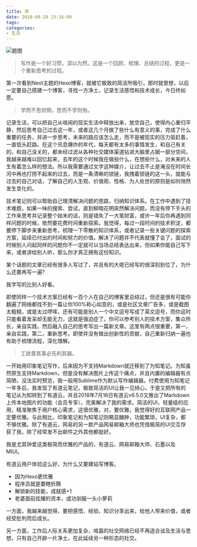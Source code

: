 ```yaml
---
title: 序
date: 2018-09-20 23:16:09
tags:
categories:
- 生活
---
```


![题图](http://yearito-1256884783.image.myqcloud.com/thumbnails/elephant.jpg "Photo by Emma Kjellstrand")


<blockquote class="blockquote-center">写作是一个好习惯，深以为然。这是一个回顾、梳理、总结的过程，更是一个重新思考的过程。</blockquote>

第一次看到Next主题的Hexo博客，就被它极致的简洁所吸引，那时就曾想，以后一定要自己搭建一个博客，寻找一方净土，记录生活感悟和技术成长，今日终如愿。

<!-- more -->

> 学而不思则惘，思而不学则殆。

记录生活，可以把自己从喧闹的现实生活中释放出来，放空自己，使得内心重归平静，然后思考自己过去这一年，或者这几个月做了些什么有意义的事，完成了什么重要的任务，并进一步思考，未来的路应该怎么走，而不是被现实的压力驱赶着，一直低头赶路。在这个讯息爆炸的年代，每天都有太多的事情发生，和自己有关的，和自己没关的，都未经过滤从各种社交媒体渠道钻进大脑里占据一部分空间，我越来越难以回忆起来，去年的这个时候我在做些什么，在想些什么，对未来的人生有着怎么样的想法。所以我需要通过文字这种媒介，让过去不止是淹没在时间长河中再也打捞不起来的过去，而是一条清晰的锁链，我拽着锁链的这一头，就能与过去的自己对话，了解自己的人生观、价值观、性格、为人处世的原则是如何悄然发生变化的。

技术笔记则可以帮助自己理清解决问题的思路，归纳知识体系。在工作中遇到了技术难题，如果一味的搜索、尝试，直到柳暗花明突然解决问题，而没有停下手头的工作来思考并记录整个始末的话，则是错失了一大笔财富，或许一年后你再遇到同样问题的时候，依然要花费时间重新探索。我觉得，每过一段时间的技术积淀，都要停下脚步来重新思考，梳理一下零散的知识体系，或者记录一些关键问题的探索方案，延续已付出的时间和努力的价值。解决了问题并不代表就懂了会了，面试的时候别人问起同样的问题你不一定就可以当场总结表达出来，但如果你能自己写下来，或者讲给别人听，那么你才真正拥有这份知识。

某个话题的文章已经有很多人写过了，并且有的大佬已经写的很深刻到位了，为什么还要再写一遍?

我字写的比别人好看。

即使同样一个技术方案已经有一百个人在自己的博客里总结过，但还是很有可能你翻遍了网络都找不到一篇让你100%称心如意的，或是社区文章广告多，或是截图太粗糙，或是太过啰嗦，还有可能是别人一个中文逗号写成了英文逗号，而你这时只能看着发呆却无能无力，这就是强迫症了。你可以参考别人的技术方案，集众所长，亲自实践，然后融入自己的思考写出一篇新文章。这里有两点很重要，第一，亲自实践，第二，重新思考。即使并没有做出创新性的贡献，自己重新归纳一遍也有助于梳理流程，深化理解。

> 工欲善其事必先利其器。

一开始用印象笔记写作，后来因为不支持Markdown就迁移到了为知笔记。为知虽然原生支持Markdown，但是没有解决图片上传这个痛点，并且内置的编辑器有点简陋，没法实时预览，我一般用Sublime作为默认写作编辑器。付费使用为知笔记一年多后，我发现了有道云笔记，极致简洁的UI让我一见倾心，于是又把所有的笔记从为知转到了有道云，并且2018年7月16日有道云v6.5.0又推出了Markdown上传本地图片的功能（会员专享），完美解决了我的需求。简洁的UI，轻量级的应用，精准聚焦于用户核心需求，这很优雅，对，要优雅，我觉得好的互联网产品一定要优雅。与此相比，印象笔记和为知笔记则略显臃肿，功能繁琐，UI复杂，都不够优雅。除了有道云，网易的另一款产品网易邮箱大师也凭借极简的UI交互俘获了我，除了经常发不出邮件之外其他都挺好。

我是尤其钟爱这类极简而优雅的产品的，有道云、网易邮箱大师、石墨以及MIUI。

有道云用户体验这么好，为什么又要建站写博客。

- 因为Hexo更优雅
- 程序员就是要瞎折腾
- 解锁新的技能，成就感+1
- 老婆面前炫耀的资本，成功驯服一头小萝莉

一方面，我越来越觉得，要把感悟、经验、知识分享出来，给他人带来价值，或者经受批判而后成长。

另一方面，工作后人际关系更加复杂，喧嚣的社交网络已经不再适合谈及生活与思想，只有自己开辟一片净土，在此延续另一种形态的社交。
